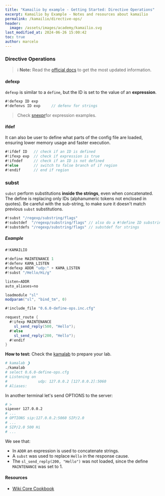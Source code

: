 ```yaml
---
title: "Kamailio by example - Getting Started: Directive Operations"
excerpt: Kamailio by Example - Notes and resources about kamailio
permalink: /kamailio/directive-ops/
header:
  image: /assets/images/academy/kamailio.svg
last_modified_at: 2024-06-26 15:00:42
toc: true
author: marcelo
---
```


### Directive Operations

> :information_source: **Note:** Read the [official docs](https://www.kamailio.org/wikidocs/cookbooks/devel/core/) to get the most updated information.

#### defexp

`defexp` is similar to a `define`, but the ID is set to the value of an **expression**.

```c#
#!defexp ID exp
#!defenvs ID exp     // defenv for strings
```

> Check [snexpr](https://github.com/miconda/snexpr)for expression examples.

#### ifdef
It can also be user to define what parts of the config file are loaded, ensuring lower memory usage and faster execution.

```c#
#!ifdef ID   // check if an ID is defined
#!ifexp exp  // check if expression is true
#!ifndef     // check if an ID is not defined
#!else       // switch to false branch of if region
#!endif      // end if region
```
### subst
`subst` perform substitutions **inside the strings**, even when concatenated. The define is replacing only IDs (alphanumeric tokens not enclosed in quotes).
Be careful with the sub-string, to make sure it doesn't match previous `subst` substitutions.

```c#
#!subst "/regexp/substring/flags"
#!substdef  "/regexp/substring/flags" // also do a #!define ID substring
#!substdefs "/regexp/substring/flags" // substdef for strings
```

##### Example

```c#
#!KAMAILIO

#!define MAINTENANCE 1
#!defenv KAMA_LISTEN
#!defexp ADDR "udp:" + KAMA_LISTEN
#!subst "/Hello/Hi/g"

listen=ADDR
auto_aliases=no

loadmodule "sl"
modparam("sl", "bind_tm", 0)

#!include_file "0.6.0-define-ops.inc.cfg"
```

```c#
request_route {
  #!ifexp MAINTENANCE
    sl_send_reply(500, "Hello");
  #!else
    sl_send_reply(200, "Hello");
  #!endif
}
```

**How to test:** Check the [kamalab](/kamailio/kamalab/) to prepare your lab.
```sh
# kamalab ❯
./kamalab
# select 0.6.0-define-ops.cfg
# Listening on
#              udp: 127.0.0.2 [127.0.0.2]:5060
# Aliases:
```

In another terminal let's send OPTIONS to the server:
```sh
# >
sipexer 127.0.0.2
# ...
# OPTIONS sip:127.0.0.2:5060 SIP/2.0
# ...
# SIP/2.0 500 Hi
# ...
```

We see that:
- In `ADDR` an expression is used to concatenate strings.
- A `subst` was used to replace `Hello` in the response cause.
- The `sl_send_reply(200, "Hello")` was not loaded, since the define `MAINTENANCE` was set to 1.

#### Resources
* [Wiki Core Cookbook](https://www.kamailio.org/wikidocs/cookbooks/devel/core/)
